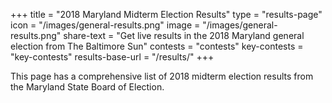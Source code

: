 +++
title = "2018 Maryland Midterm Election Results"
type = "results-page"
icon = "/images/general-results.png"
image = "/images/general-results.png"
share-text = "Get live results in the 2018 Maryland general election from The Baltimore Sun"
contests = "contests"
key-contests = "key-contests"
results-base-url = "/results/"
+++

This page has a comprehensive list of 2018 midterm election results from the Maryland State Board of Election.
